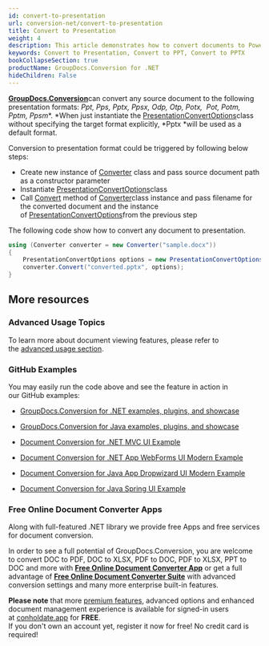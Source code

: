 ```yaml
---
id: convert-to-presentation
url: conversion-net/convert-to-presentation
title: Convert to Presentation
weight: 4
description: This article demonstrates how to convert documents to PowerPoint presentation of PPT, PPTX, ODP and may other formats with couple C# code lines and GroupDocs.Conversion for .NET.
keywords: Convert to Presentation, Convert to PPT, Convert to PPTX
bookCollapseSection: true
productName: GroupDocs.Conversion for .NET
hideChildren: False
---
```

[**GroupDocs.Conversion**](https://products.groupdocs.com/conversion/net)can convert any source document to the following presentation formats: *Ppt, Pps, Pptx, Ppsx, Odp, Otp, Potx,  Pot, Potm, Pptm, Ppsm**. *When just instantiate the [PresentationConvertOptions](https://apireference.groupdocs.com/net/conversion/groupdocs.conversion.options.convert/presentationconvertoptions)class without specifying the target format explicitly, *Pptx *will be used as a  default format.

Conversion to presentation format could be triggered by following below steps:

*   Create new instance of [Converter](https://apireference.groupdocs.com/net/conversion/groupdocs.conversion/converter) class and pass source document path as a constructor parameter
*   Instantiate [PresentationConvertOptions](https://apireference.groupdocs.com/net/conversion/groupdocs.conversion.options.convert/presentationconvertoptions)class
*   Call [Convert](https://apireference.groupdocs.com/net/conversion/groupdocs.conversion/converter/methods/convert/2) method of [Converter](https://apireference.groupdocs.com/net/conversion/groupdocs.conversion/converter)class instance and pass filename for the converted document and the instance of [PresentationConvertOptions](https://apireference.groupdocs.com/net/conversion/groupdocs.conversion.options.convert/presentationconvertoptions)from the previous step

The following code show how to convert any document to presentation. 

```csharp
using (Converter converter = new Converter("sample.docx"))
{
    PresentationConvertOptions options = new PresentationConvertOptions();
    converter.Convert("converted.pptx", options);
}
```

## More resources

### Advanced Usage Topics

To learn more about document viewing features, please refer to the [advanced usage section](Advanced%2Busage.html).

### GitHub Examples

You may easily run the code above and see the feature in action in our GitHub examples:

*   [GroupDocs.Conversion for .NET examples, plugins, and showcase](https://github.com/groupdocs-conversion/GroupDocs.Conversion-for-.NET)
    
*   [GroupDocs.Conversion for Java examples, plugins, and showcase](https://github.com/groupdocs-conversion/GroupDocs.Conversion-for-Java)
    
*   [Document Conversion for .NET MVC UI Example](https://github.com/groupdocs-conversion/GroupDocs.Conversion-for-.NET-MVC) 
    
*   [Document Conversion for .NET App WebForms UI Modern Example](https://github.com/groupdocs-conversion/GroupDocs.Conversion-for-.NET-WebForms)
    
*   [Document Conversion for Java App Dropwizard UI Modern Example](https://github.com/groupdocs-conversion/GroupDocs.Conversion-for-Java-Dropwizard)
    
*   [Document Conversion for Java Spring UI Example](https://github.com/groupdocs-conversion/GroupDocs.Conversion-for-Java-Spring)
    

### Free Online Document Converter Apps

Along with full-featured .NET library we provide free Apps and free services for document conversion.

In order to see a full potential of GroupDocs.Conversion, you are welcome to convert DOC to PDF, DOC to XLSX, PDF to DOC, PDF to XLSX, PPT to DOC and more with **[Free Online Document Converter App](https://products.groupdocs.app/conversion)** or get a full advantage of **[Free Online Document Converter Suite](https://conholdate.app/features/document-converter-online)** with advanced conversion settings and many more enterprise built-in features.

**Please note** that more [premium features](https://conholdate.app/features), advanced options and enhanced document management experience is available for signed-in users at [conholdate.app](https://conholdate.app/) for **FREE**.  
If you don't own an account yet, register it now for free! No credit card is required!
